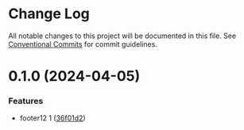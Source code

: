 # Change Log

All notable changes to this project will be documented in this file.
See [Conventional Commits](https://conventionalcommits.org) for commit guidelines.

# 0.1.0 (2024-04-05)


### Features

* footer12 1 ([36f01d2](https://github.com/koustubh-desai/yt-player/commit/36f01d298d4ef9e0ffe11ac0386a9196712c504c))
